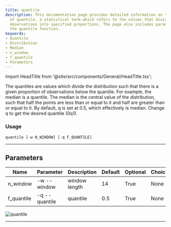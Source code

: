 ```yaml
---
title: quantile
description: This documentation page provides detailed information on the concept
  of quantile, a statistical term which refers to the values that divide a set of
  observations into specified proportions. The page also includes parameters for customizing
  the quantile function.
keywords:
- Quantile
- Distribution
- Median
- n_window
- f_quantile
- Parameters
---
```


import HeadTitle from '@site/src/components/General/HeadTitle.tsx';

<HeadTitle title="economy /qa/quantile - Reference | OpenBB Terminal Docs" />

The quantiles are values which divide the distribution such that there is a given proportion of observations below the quantile. For example, the median is a quantile. The median is the central value of the distribution, such that half the points are less than or equal to it and half are greater than or equal to it. By default, q is set at 0.5, which effectively is median. Change q to get the desired quantile (0q1).

### Usage

```python wordwrap
quantile [-w N_WINDOW] [-q F_QUANTILE]
```

---

## Parameters

| Name | Parameter | Description | Default | Optional | Choices |
| ---- | --------- | ----------- | ------- | -------- | ------- |
| n_window | -w  --window | window length | 14 | True | None |
| f_quantile | -q  --quantile | quantile | 0.5 | True | None |

![quantile](https://user-images.githubusercontent.com/46355364/154307976-868e98e1-5a30-43c7-92fc-f221d09c5bd2.png)

---
